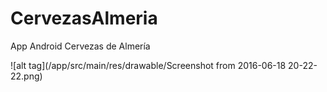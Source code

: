 # CervezasAlmeria
App Android Cervezas de Almería

![alt tag](/app/src/main/res/drawable/Screenshot from 2016-06-18 20-22-22.png)
